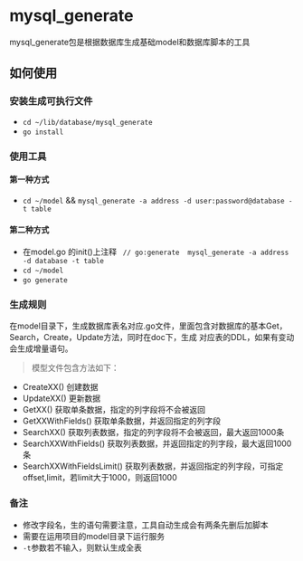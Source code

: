 # mysql_generate

mysql_generate包是根据数据库生成基础model和数据库脚本的工具


## 如何使用
### 安装生成可执行文件

* `cd ~/lib/database/mysql_generate`
* `go install`


### 使用工具
#### 第一种方式
* `cd ~/model` &&
  `mysql_generate -a address -d user:password@database -t table`

#### 第二种方式
* 在model.go 的init()上注释
  ` // go:generate  mysql_generate -a address -d database -t table`
* `cd ~/model`
* `go generate`


### 生成规则
在model目录下，生成数据库表名对应.go文件，里面包含对数据库的基本Get，Search，Create，Update方法，同时在doc下，生成
对应表的DDL，如果有变动会生成增量语句。

> 模型文件包含方法如下：

- CreateXX() 创建数据
- UpdateXX() 更新数据
- GetXX() 获取单条数据，指定的列字段将不会被返回
- GetXXWithFields() 获取单条数据，并返回指定的列字段
- SearchXX() 获取列表数据，指定的列字段将不会被返回，最大返回1000条
- SearchXXWithFields() 获取列表数据，并返回指定的列字段，最大返回1000条
- SearchXXWithFieldsLimit() 获取列表数据，并返回指定的列字段，可指定offset,limit，若limit大于1000，则返回1000



### 备注
* 修改字段名，生的语句需要注意，工具自动生成会有两条先删后加脚本
* 需要在运用项目的model目录下运行服务
* `-t`参数若不输入，则默认生成全表


